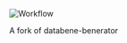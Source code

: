 ![Workflow](https://github.com/aravindc/benerator/actions/workflows/github-actions.yml/badge.svg)

A fork of databene-benerator
